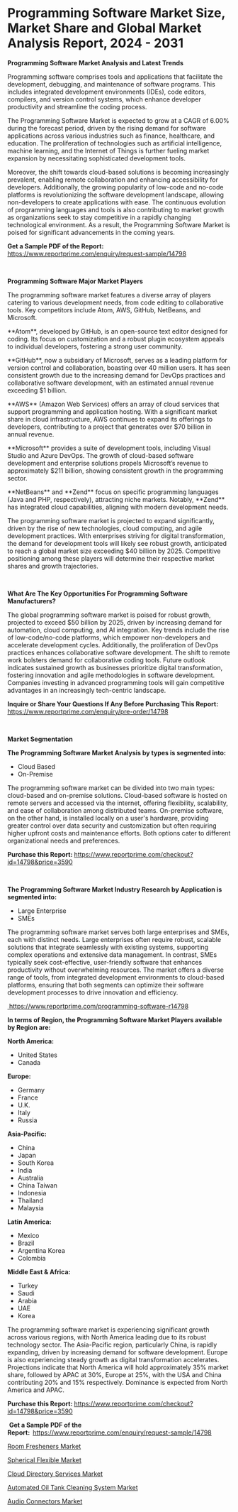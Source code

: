 <p><h1>Programming Software Market Size, Market Share and Global Market Analysis Report, 2024 - 2031</h1></p><p><strong>Programming Software Market Analysis and Latest Trends</strong></p>
<p><p>Programming software comprises tools and applications that facilitate the development, debugging, and maintenance of software programs. This includes integrated development environments (IDEs), code editors, compilers, and version control systems, which enhance developer productivity and streamline the coding process. </p><p>The Programming Software Market is expected to grow at a CAGR of 6.00% during the forecast period, driven by the rising demand for software applications across various industries such as finance, healthcare, and education. The proliferation of technologies such as artificial intelligence, machine learning, and the Internet of Things is further fueling market expansion by necessitating sophisticated development tools.</p><p>Moreover, the shift towards cloud-based solutions is becoming increasingly prevalent, enabling remote collaboration and enhancing accessibility for developers. Additionally, the growing popularity of low-code and no-code platforms is revolutionizing the software development landscape, allowing non-developers to create applications with ease. The continuous evolution of programming languages and tools is also contributing to market growth as organizations seek to stay competitive in a rapidly changing technological environment. As a result, the Programming Software Market is poised for significant advancements in the coming years.</p></p>
<p><strong>Get a Sample PDF of the Report:&nbsp;</strong> <a href="https://www.reportprime.com/enquiry/request-sample/14798?utm_campaign=1140&utm_medium=2&utm_source=Github&utm_content=ia&utm_term=28102024&utm_id=programming-software">https://www.reportprime.com/enquiry/request-sample/14798</a></p>
<p>&nbsp;</p>
<p><strong>Programming Software Major Market Players</strong></p>
<p><p>The programming software market features a diverse array of players catering to various development needs, from code editing to collaborative tools. Key competitors include Atom, AWS, GitHub, NetBeans, and Microsoft.</p><p>**Atom**, developed by GitHub, is an open-source text editor designed for coding. Its focus on customization and a robust plugin ecosystem appeals to individual developers, fostering a strong user community.</p><p>**GitHub**, now a subsidiary of Microsoft, serves as a leading platform for version control and collaboration, boasting over 40 million users. It has seen consistent growth due to the increasing demand for DevOps practices and collaborative software development, with an estimated annual revenue exceeding $1 billion.</p><p>**AWS** (Amazon Web Services) offers an array of cloud services that support programming and application hosting. With a significant market share in cloud infrastructure, AWS continues to expand its offerings to developers, contributing to a project that generates over $70 billion in annual revenue.</p><p>**Microsoft** provides a suite of development tools, including Visual Studio and Azure DevOps. The growth of cloud-based software development and enterprise solutions propels Microsoft’s revenue to approximately $211 billion, showing consistent growth in the programming sector.</p><p>**NetBeans** and **Zend** focus on specific programming languages (Java and PHP, respectively), attracting niche markets. Notably, **Zend** has integrated cloud capabilities, aligning with modern development needs.</p><p>The programming software market is projected to expand significantly, driven by the rise of new technologies, cloud computing, and agile development practices. With enterprises striving for digital transformation, the demand for development tools will likely see robust growth, anticipated to reach a global market size exceeding $40 billion by 2025. Competitive positioning among these players will determine their respective market shares and growth trajectories.</p></p>
<p>&nbsp;</p>
<p><strong>What Are The Key Opportunities For Programming Software Manufacturers?</strong></p>
<p><p>The global programming software market is poised for robust growth, projected to exceed $50 billion by 2025, driven by increasing demand for automation, cloud computing, and AI integration. Key trends include the rise of low-code/no-code platforms, which empower non-developers and accelerate development cycles. Additionally, the proliferation of DevOps practices enhances collaborative software development. The shift to remote work bolsters demand for collaborative coding tools. Future outlook indicates sustained growth as businesses prioritize digital transformation, fostering innovation and agile methodologies in software development. Companies investing in advanced programming tools will gain competitive advantages in an increasingly tech-centric landscape.</p></p>
<p><strong>Inquire or Share Your Questions If Any Before Purchasing This Report:</strong> <a href="https://www.reportprime.com/enquiry/pre-order/14798?utm_campaign=1140&utm_medium=2&utm_source=Github&utm_content=ia&utm_term=28102024&utm_id=programming-software">https://www.reportprime.com/enquiry/pre-order/14798</a></p>
<p>&nbsp;</p>
<p><strong>Market Segmentation</strong></p>
<p><strong>The Programming Software Market Analysis by types is segmented into:</strong></p>
<p><ul><li>Cloud Based</li><li>On-Premise</li></ul></p>
<p><p>The programming software market can be divided into two main types: cloud-based and on-premise solutions. Cloud-based software is hosted on remote servers and accessed via the internet, offering flexibility, scalability, and ease of collaboration among distributed teams. On-premise software, on the other hand, is installed locally on a user's hardware, providing greater control over data security and customization but often requiring higher upfront costs and maintenance efforts. Both options cater to different organizational needs and preferences.</p></p>
<p><strong>Purchase this Report:&nbsp;</strong><a href="https://www.reportprime.com/checkout?id=14798&price=3590&utm_campaign=1140&utm_medium=2&utm_source=Github&utm_content=ia&utm_term=28102024&utm_id=programming-software">https://www.reportprime.com/checkout?id=14798&price=3590</a></p>
<p>&nbsp;</p>
<p><strong>The Programming Software Market Industry Research by Application is segmented into:</strong></p>
<p><ul><li>Large Enterprise</li><li>SMEs</li></ul></p>
<p><p>The programming software market serves both large enterprises and SMEs, each with distinct needs. Large enterprises often require robust, scalable solutions that integrate seamlessly with existing systems, supporting complex operations and extensive data management. In contrast, SMEs typically seek cost-effective, user-friendly software that enhances productivity without overwhelming resources. The market offers a diverse range of tools, from integrated development environments to cloud-based platforms, ensuring that both segments can optimize their software development processes to drive innovation and efficiency.</p></p>
<p><a href="https://www.reportprime.com/programming-software-r14798?utm_campaign=1140&utm_medium=2&utm_source=Github&utm_content=ia&utm_term=28102024&utm_id=programming-software">&nbsp;https://www.reportprime.com/programming-software-r14798</a></p>
<p><strong>In terms of Region, the Programming Software Market Players available by Region are:</strong></p>
<p>
    <p> <strong> North America: </strong>
        <ul>
            <li>United States</li>
            <li>Canada</li>
        </ul>
        </p> 
    <p> <strong> Europe: </strong>
        <ul>
            <li>Germany</li>
            <li>France</li>
            <li>U.K.</li>
            <li>Italy</li>
            <li>Russia</li>
        </ul>
        </p> 
    <p> <strong> Asia-Pacific: </strong>
        <ul>
            <li>China</li>
            <li>Japan</li>
            <li>South Korea</li>
            <li>India</li>
            <li>Australia</li>
            <li>China Taiwan</li>
            <li>Indonesia</li>
            <li>Thailand</li>
            <li>Malaysia</li>
        </ul>
        </p> 
    <p> <strong> Latin America: </strong>
        <ul>
            <li>Mexico</li>
            <li>Brazil</li>
            <li>Argentina Korea</li>
            <li>Colombia</li>
        </ul>
        </p> 
    <p> <strong> Middle East & Africa: </strong>
        <ul>
            <li>Turkey</li>
            <li>Saudi</li>
            <li>Arabia</li>
            <li>UAE</li>
            <li>Korea</li>
        </ul>
    </p>
    </p>
<p><p>The programming software market is experiencing significant growth across various regions, with North America leading due to its robust technology sector. The Asia-Pacific region, particularly China, is rapidly expanding, driven by increasing demand for software development. Europe is also experiencing steady growth as digital transformation accelerates. Projections indicate that North America will hold approximately 35% market share, followed by APAC at 30%, Europe at 25%, with the USA and China contributing 20% and 15% respectively. Dominance is expected from North America and APAC.</p></p>
<p><strong>Purchase this Report: </strong><a href="https://www.reportprime.com/checkout?id=14798&price=3590&utm_campaign=1140&utm_medium=2&utm_source=Github&utm_content=ia&utm_term=28102024&utm_id=programming-software">https://www.reportprime.com/checkout?id=14798&price=3590</a></p>
<p>&nbsp;<strong>Get a Sample PDF of the Report:&nbsp;&nbsp;</strong><a href="https://www.reportprime.com/enquiry/request-sample/14798?utm_campaign=1140&utm_medium=2&utm_source=Github&utm_content=ia&utm_term=28102024&utm_id=programming-software">https://www.reportprime.com/enquiry/request-sample/14798</a></p>
<p><strong></strong></p>
<p><p><a href="https://github.com/siennagx1ahafter/Market-Research-Report-List-1/blob/main/room-fresheners-market.md?utm_campaign=1140&utm_medium=2&utm_source=Github&utm_content=ia&utm_term=28102024&utm_id=programming-software">Room Fresheners Market</a></p><p><a href="https://issuu.com/reportprime-2/docs/spherical-flexible-market-size-2030_7d1ab7fcc589ab?utm_campaign=1140&utm_medium=2&utm_source=Github&utm_content=ia&utm_term=28102024&utm_id=programming-software">Spherical Flexible Market</a></p><p><a href="https://github.com/b9uxfeyen/Market-Research-Report-List-1/blob/main/cloud-directory-services-market.md?utm_campaign=1140&utm_medium=2&utm_source=Github&utm_content=ia&utm_term=28102024&utm_id=programming-software">Cloud Directory Services Market</a></p><p><a href="https://issuu.com/reportprime-2/docs/automated-oil-tank-cleaning-system-_7af49e72430fc5?utm_campaign=1140&utm_medium=2&utm_source=Github&utm_content=ia&utm_term=28102024&utm_id=programming-software">Automated Oil Tank Cleaning System Market</a></p><p><a href="https://www.linkedin.com/pulse/audio-connectors-market-size-type-product-global-industry-gxpgf?utm_campaign=1140&utm_medium=2&utm_source=Github&utm_content=ia&utm_term=28102024&utm_id=programming-software">Audio Connectors Market</a></p></p>